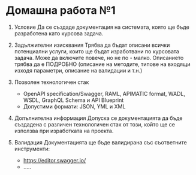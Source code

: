# Домашна работа №1

1.	Условие
Да се създаде документация на системата, която ще бъде разработена като курсова задача.

2.	Задължителни изисквания
Трябва да бъдат описани всички потенциални услуги, които ще бъдат изработвани по курсовата задача. Може да включите повече, но не по - малко. Описанието трябва да е ПОДРОБНО (описание на методите, типове на входящи изходя параметри, описание на валидации и т.н.)

3.	Позволен технологичен стак
	*	OpenAPI specification/Swagger, RAML, APIMATIC format, WADL, WSDL, GraphQL Schema и API Blueprint
	*	Допустими формати: JSON, YML и XML
	
4.	Допълнителна информация
Допуска се документацията да бъде създадена с различен технологичен стак от този, който ще се използва при изработката на проекта.

5.	Валидация
Документацията ще бъде валидирана със съответните инструменти:
    *	https://editor.swagger.io/
	*	.....

